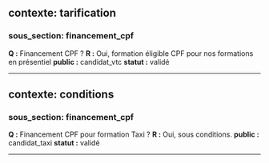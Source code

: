 ## contexte: tarification
### sous_section: financement_cpf

**Q :** Financement CPF ?
**R :** Oui, formation éligible CPF pour nos formations en présentiel
**public :** candidat_vtc
**statut :** validé

---

## contexte: conditions
### sous_section: financement_cpf

**Q :** Financement CPF pour formation Taxi ?
**R :** Oui, sous conditions.
**public :** candidat_taxi
**statut :** validé

---

